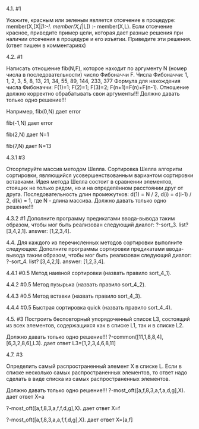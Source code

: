 4.1.  #1

Укажите, красным или зеленым является отсечение в процедуре:
member(X,[X|_]):-!.
member(X,[_|L]) :- member(X,L).
Если отсечение красное, приведите пример цели, которая дает разные решения при наличии отсечения в процедуре и его изъятии.
Приведите эти решения. (ответ пишем в комментариях)

4.2.  #1

Написать отношение fib(N,F), которое находит по аргументу N  (номер числа в последовательности) число Фибоначчи F. 
Числа Фибоначчи: 1, 1, 2, 3, 5, 8, 13, 21, 34, 55, 89, 144, 233, 377
Формула для нахождения числа Фибоначчи:
F(1)=1; F(2)=1; F(3)=2; F(n+1)=F(n)+F(n-1).
Отношение должно корректно обрабатывать свои аргументы!!!
Должно давать только одно решение!!!

Например,
fib(0,N)
дает error

fib(-1,N)
дает error

fib(2,N)
дает N=1

fib(7,N)
дает N=13

4.3.1 #3

Отсортируйте массив методом Шелла.   Сортировка Шелла алгоритм сортировки, являющийся усовершенствованным  вариантом сортировки вставками. Идея метода Шелла состоит в сравнении  элементов, стоящих не только рядом, но и на определённом расстоянии  друг от друга. Последовательность длин промежутков:
d(1) = N / 2, d(i) = d(i-1) / 2, d(k) = 1, где N - длина массива.
Должно давать только одно решение!!!

4.3.2  #1
Дополните программу предикатами ввода-вывода таким образом,   чтобы мог быть реализован следующий диалог:
?-sort_3.
list? [3,4,2,1].
answer: [1,2,3,4].

4.4. Для каждого из перечисленных методов сортировки выполните следующее:   Дополните программы сортировки предикатами ввода-вывода таким образом,   чтобы мог быть реализован следующий диалог:
?-sort_4.
list? [3,4,2,1].
answer: [1,2,3,4].

4.4.1 #0.5
Метод наивной сортировки (назвать правило sort_4_1).

4.4.2  #0.5
Метод пузырька (назвать правило sort_4_2).

4.4.3  #0.5
Mетод вставки (назвать правило sort_4_3).

4.4.4  #0.5
Быстрая сортировка quick (назвать правило sort_4_4).

4.5. #3
Построить бесповторный упорядоченный список L3, состоящий из всех элементов, содержащихся как в списке L1, так и в списке L2.

Должно давать только одно решение!!!
?-common([11,1,8,8,4],[6,3,2,8,6],L3).
дает ответ
L3=[1,2,3,4,6,8,11]

4.7. #3

Определить самый распространенный элемент X в списке L.   Если в списке несколько самых распространенных элементов, то ответ   надо сделать в виде списка из самых распространенных элементов.

Должно давать только одно решение!!!
?-most_oft([a,f,8,3,a,f,a,d,g],X).
дает ответ
X=a

?-most_oft([a,f,8,3,a,f,f,d,g],X).
дает ответ
X=f

?-most_oft([a,f,8,3,a,a,f,f,d,g],X).
дает ответ
X=[a,f]